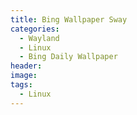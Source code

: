 ```yaml
---
title: Bing Wallpaper Sway
categories:
  - Wayland
  - Linux
  - Bing Daily Wallpaper
header:
image: 
tags:
  - Linux
---
```


<script src="https://gist.github.com/ddupas/b981d6c91890ddc9842c97fd09b6b7c0.js"></script>

